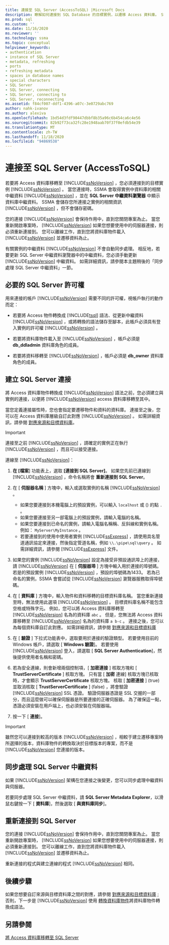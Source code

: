 ```yaml
---
title: 連接至 SQL Server (AccessToSQL) |Microsoft Docs
description: 瞭解如何連接到 SQL Database 的目標實例，以遷移 Access 資料庫。 SSMA 會取得 SQL Database 中資料庫的相關中繼資料。
ms.prod: sql
ms.custom: ''
ms.date: 11/16/2020
ms.reviewer: ''
ms.technology: ssma
ms.topic: conceptual
helpviewer_keywords:
- authentication
- instance of SQL Server
- metadata, refreshing
- ports
- refreshing metadata
- spaces in database names
- special characters
- SQL Server
- SQL Server, connecting
- SQL Server, connecting to
- SQL Server, reconnecting
ms.assetid: f84cf007-ddf1-4396-a07c-3e0729abc769
author: nahk-ivanov
ms.author: alexiva
ms.openlocfilehash: 1bd54d3fdf90447dbbf8b35a96c6b454ca6c4e56
ms.sourcegitcommit: 82b92f73ca32fc28e1948aab70f37f0efdb54e39
ms.translationtype: MT
ms.contentlocale: zh-TW
ms.lasthandoff: 11/18/2020
ms.locfileid: "94869538"
---
```

# <a name="connecting-to-sql-server-accesstosql"></a>連接至 SQL Server (AccessToSQL) 

若要將 Access 資料庫移轉至 [!INCLUDE[ssNoVersion](../../includes/ssnoversion-md.md)] ，您必須連接到的目標實例 [!INCLUDE[ssNoVersion](../../includes/ssnoversion-md.md)] 。 當您連接時，SSMA 會取得實例中資料庫的相關中繼資料 [!INCLUDE[ssNoVersion](../../includes/ssnoversion-md.md)] ，並在 **SQL Server 中繼資料瀏覽器** 中顯示資料庫中繼資料。 SSMA 會儲存您所連接之實例的相關資訊 [!INCLUDE[ssNoVersion](../../includes/ssnoversion-md.md)] ，但不會儲存密碼。

您的連接 [!INCLUDE[ssNoVersion](../../includes/ssnoversion-md.md)] 會保持作用中，直到您關閉專案為止。 當您重新開啟專案時， [!INCLUDE[ssNoVersion](../../includes/ssnoversion-md.md)] 如果您想要使用中的伺服器連接，則必須重新連接到。 您可以離線工作，直到您將資料庫物件載入 [!INCLUDE[ssNoVersion](../../includes/ssnoversion-md.md)] 並遷移資料為止。

有關實例的中繼資料 [!INCLUDE[ssNoVersion](../../includes/ssnoversion-md.md)] 不會自動同步處理。 相反地，若要更新 SQL Server 中繼資料瀏覽器中的中繼資料，您必須手動更新 [!INCLUDE[ssNoVersion](../../includes/ssnoversion-md.md)] 中繼資料。 如需詳細資訊，請參閱本主題稍後的「同步處理 SQL Server 中繼資料」一節。

## <a name="required-sql-server-permissions"></a>必要的 SQL Server 許可權

用來連接的帳戶 [!INCLUDE[ssNoVersion](../../includes/ssnoversion-md.md)] 需要不同的許可權，視帳戶執行的動作而定：

- 若要將 Access 物件轉換成 [!INCLUDE[tsql](../../includes/tsql-md.md)] 語法、從更新中繼資料 [!INCLUDE[ssNoVersion](../../includes/ssnoversion-md.md)] ，或將轉換的語法儲存至腳本，此帳戶必須具有登入實例的許可權 [!INCLUDE[ssNoVersion](../../includes/ssnoversion-md.md)] 。

- 若要將資料庫物件載入至 [!INCLUDE[ssNoVersion](../../includes/ssnoversion-md.md)] ，帳戶必須是 **db_ddladmin** 資料庫角色的成員。

- 若要將資料移轉至 [!INCLUDE[ssNoVersion](../../includes/ssnoversion-md.md)] ，帳戶必須是 **db_owner** 資料庫角色的成員。

## <a name="establishing-a-sql-server-connection"></a>建立 SQL Server 連接

將 Access 資料庫物件轉換成 [!INCLUDE[ssNoVersion](../../includes/ssnoversion-md.md)] 語法之前，您必須建立與實例的連接，以便將 [!INCLUDE[ssNoVersion](../../includes/ssnoversion-md.md)] access 資料庫移轉至其中。

當您定義連接屬性時，您也會指定要遷移物件和資料的資料庫。 連接至之後，您可以在 Access 資料庫層級自訂此對應 [!INCLUDE[ssNoVersion](../../includes/ssnoversion-md.md)] 。 如需詳細資訊，請參閱 [對應來源和目標資料庫](mapping-source-and-target-databases-accesstosql.md)。

> [!IMPORTANT]
> 連接至之前 [!INCLUDE[ssNoVersion](../../includes/ssnoversion-md.md)] ，請確定的實例正在執行 [!INCLUDE[ssNoVersion](../../includes/ssnoversion-md.md)] ，而且可以接受連接。

連線至 [!INCLUDE[ssNoVersion](../../includes/ssnoversion-md.md)]：

1. **在 [檔案**] 功能表上，選取 **[連接到 SQL Server]**。
   如果您先前已連線到 [!INCLUDE[ssNoVersion](../../includes/ssnoversion-md.md)] ，命令名稱將會 **重新連接到 SQL Server**。

2. 在 [ **伺服器名稱** ] 方塊中，輸入或選取實例的名稱 [!INCLUDE[ssNoVersion](../../includes/ssnoversion-md.md)] 。
   - 如果您要連接到本機電腦上的預設實例，可以輸入 `localhost` 或 () 的點 `.` 。
   - 如果您要連接至另一部電腦上的預設實例，請輸入電腦的名稱。
   - 如果您要連接到已命名的實例，請輸入電腦名稱稱、反斜線和實例名稱。 例如： `MyServer\MyInstance` 。
   - 若要連接到的使用中使用者實例 [!INCLUDE[ssExpress](../../includes/ssexpress_md.md)] ，請使用具名管道通訊協定來連接，然後指定管道名稱，例如 `\\.\pipe\sql\query` 。 如需詳細資訊，請參閱 [!INCLUDE[ssExpress](../../includes/ssexpress_md.md)] 文件。

3. 如果您的實例 [!INCLUDE[ssNoVersion](../../includes/ssnoversion-md.md)] 設定為接受非預設通訊埠上的連接，請 [!INCLUDE[ssNoVersion](../../includes/ssnoversion-md.md)] 在 [ **伺服器埠** ] 方塊中輸入用於連接的埠號碼。 若是的預設實例 [!INCLUDE[ssNoVersion](../../includes/ssnoversion-md.md)] ，預設的埠號碼為1433。 若為已命名的實例，SSMA 會嘗試從 [!INCLUDE[ssNoVersion](../../includes/ssnoversion-md.md)] 瀏覽器服務取得埠號碼。

4. 在 [ **資料庫** ] 方塊中，輸入物件和資料移轉的目標資料庫名稱。
   當您重新連接至時，無法使用此選項 [!INCLUDE[ssNoVersion](../../includes/ssnoversion-md.md)] 。
   目標資料庫名稱不能包含空格或特殊字元。 例如，您可以將 Access 資料庫移轉至 [!INCLUDE[ssNoVersion](../../includes/ssnoversion-md.md)] 名為的資料庫 `abc` 。 但是，您無法將 Access 資料庫移轉至 [!INCLUDE[ssNoVersion](../../includes/ssnoversion-md.md)] 名為的資料庫 `a b-c` 。
   連接之後，您可以為每個資料庫自訂此對應。 如需詳細資訊，請參閱 [對應來源和目標資料庫](mapping-source-and-target-databases-accesstosql.md)

5. 在 [ **驗證** ] 下拉式功能表中，選取要用於連接的驗證類型。 若要使用目前的 Windows 帳戶，請選取 [ **Windows 驗證**]。 若要使用 [!INCLUDE[ssNoVersion](../../includes/ssnoversion-md.md)] 登入，請選取 [ **SQL Server Authentication**]，然後提供使用者名稱和密碼。

6. 若為安全連線，則會新增兩個控制項，[ **加密連接** ] 核取方塊和 [ **TrustServerCertificate** ] 核取方塊。 只有當 [ **加密** 連線] 核取方塊已核取時，才會顯示 **TrustServerCertificate** 核取方塊。 核取 [ **加密連接** ] (true) 並取消核取 [ **TrustServerCertificate** ] (false) ，將會驗證 [!INCLUDE[ssNoVersion](../../includes/ssnoversion-md.md)] SSL 憑證。 驗證伺服器憑證是 SSL 交握的一部分，而且這麼做可以確保伺服器是所要連接的正確伺服器。 為了確保這一點，憑證必須安裝在用戶端上，也必須安裝在伺服器端。

7. 按一下 [ **連接**]。

> [!IMPORTANT]
> 雖然您可以連接到較高的版本 [!INCLUDE[ssNoVersion](../../includes/ssnoversion-md.md)] ，相較于建立遷移專案時所選擇的版本，資料庫物件的轉換取決於目標版本的專案，而不是 [!INCLUDE[ssNoVersion](../../includes/ssnoversion-md.md)] 您連接的版本。

## <a name="synchronizing-sql-server-metadata"></a>同步處理 SQL Server 中繼資料

如果 [!INCLUDE[ssNoVersion](../../includes/ssnoversion-md.md)] 架構在您連接之後變更，您可以同步處理中繼資料與伺服器。

若要同步處理 SQL Server 中繼資料，請 **SQL Server Metadata Explorer**，以滑鼠右鍵按一下 [ **資料庫**]，然後選取 [ **與資料庫同步**]。

## <a name="reconnecting-to-sql-server"></a>重新連接到 SQL Server

您的連接 [!INCLUDE[ssNoVersion](../../includes/ssnoversion-md.md)] 會保持作用中，直到您關閉專案為止。 當您重新開啟專案時， [!INCLUDE[ssNoVersion](../../includes/ssnoversion-md.md)] 如果您想要使用中的伺服器連接，則必須重新連接到。 您可以離線工作，直到您將資料庫物件載入 [!INCLUDE[ssNoVersion](../../includes/ssnoversion-md.md)] 並遷移資料為止。

重新連接的程式與建立連線的程式 [!INCLUDE[ssNoVersion](../../includes/ssnoversion-md.md)] 相同。

## <a name="next-steps"></a>後續步驟

如果您想要自訂來源與目標資料庫之間的對應，請參閱 [對應來源和目標資料庫](mapping-source-and-target-databases-accesstosql.md) ; 否則，下一步是 [!INCLUDE[ssNoVersion](../../includes/ssnoversion-md.md)] 使用 [轉換資料庫物件](converting-access-database-objects-accesstosql.md)將資料庫物件轉換成語法。

## <a name="see-also"></a>另請參閱

[將 Access 資料庫移轉至 SQL Server](migrating-access-databases-to-sql-server-azure-sql-db-accesstosql.md)
